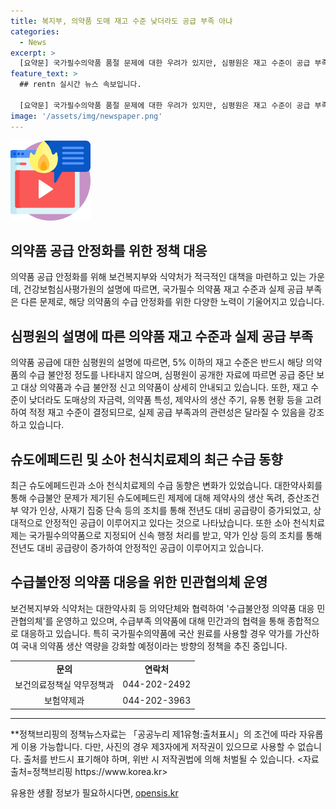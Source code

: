 ```yaml
---
title: 복지부, 의약품 도매 재고 수준 낮더라도 공급 부족 아냐
categories:
  - News
excerpt: >
  [요약문] 국가필수의약품 품절 문제에 대한 우려가 있지만, 심평원은 재고 수준이 공급 부족을 의미하지 않는다고 설명. 도매상은 여러 요소를 고려하여 적정 재고 수준을 결정한다. 슈도에페드린 제재는 공급량이 증가하고 소아천식치료제는 증산 중이며, 보건복지부는 국내 의약품 생산역량을 강화할 예정이다.
feature_text: >
  ## rentn 실시간 뉴스 속보입니다.

  [요약문] 국가필수의약품 품절 문제에 대한 우려가 있지만, 심평원은 재고 수준이 공급 부족을 의미하지 않는다고 설명. 도매상은 여러 요소를 고려하여 적정 재고 수준을 결정한다. 슈도에페드린 제재는 공급량이 증가하고 소아천식치료제는 증산 중이며, 보건복지부는 국내 의약품 생산역량을 강화할 예정이다.
image: '/assets/img/newspaper.png'
---
```


<p><img src="/assets/img/news.png" alt="rentncar 속보" /></p>

<h2 data-ke-size="size26">의약품 공급 안정화를 위한 정책 대응</h2>

<p data-ke-size="size16">의약품 공급 안정화를 위해 보건복지부와 식약처가 적극적인 대책을 마련하고 있는 가운데, 건강보험심사평가원의 설명에 따르면, 국가필수 의약품 재고 수준과 실제 공급 부족은 다른 문제로, 해당 의약품의 수급 안정화를 위한 다양한 노력이 기울어지고 있습니다.</p>

<h2 data-ke-size="size26">심평원의 설명에 따른 의약품 재고 수준과 실제 공급 부족</h2>

<p data-ke-size="size16">의약품 공급에 대한 심평원의 설명에 따르면, 5% 이하의 재고 수준은 반드시 해당 의약품의 수급 불안정 정도를 나타내지 않으며, 심평원이 공개한 자료에 따르면 공급 중단 보고 대상 의약품과 수급 불안정 신고 의약품이 상세히 안내되고 있습니다. 또한, 재고 수준이 낮더라도 도매상의 자금력, 의약품 특성, 제약사의 생산 주기, 유통 현황 등을 고려하여 적정 재고 수준이 결정되므로, 실제 공급 부족과의 관련성은 달라질 수 있음을 강조하고 있습니다.</p>

<h2 data-ke-size="size26">슈도에페드린 및 소아 천식치료제의 최근 수급 동향</h2>

<p data-ke-size="size16">최근 슈도에페드린과 소아 천식치료제의 수급 동향은 변화가 있었습니다. 대한약사회를 통해 수급불안 문제가 제기된 슈도에페드린 제제에 대해 제약사의 생산 독려, 증산조건부 약가 인상, 사재기 집중 단속 등의 조치를 통해 전년도 대비 공급량이 증가되었고, 상대적으로 안정적인 공급이 이루어지고 있다는 것으로 나타났습니다. 또한 소아 천식치료제는 국가필수의약품으로 지정되어 신속 행정 처리를 받고, 약가 인상 등의 조치를 통해 전년도 대비 공급량이 증가하여 안정적인 공급이 이루어지고 있습니다.</p>

<h2 data-ke-size="size26">수급불안정 의약품 대응을 위한 민관협의체 운영</h2>

<p data-ke-size="size16">보건복지부와 식약처는 대한약사회 등 의약단체와 협력하여 '수급불안정 의약품 대응 민관협의체'를 운영하고 있으며, 수급부족 의약품에 대해 민간과의 협력을 통해 종합적으로 대응하고 있습니다. 특히 국가필수의약품에 국산 원료를 사용할 경우 약가를 가산하여 국내 의약품 생산 역량을 강화할 예정이라는 방향의 정책을 추진 중입니다.</p>

<table>
    <tr>
        <td style="text-align: center; height: 17px;"><b>문의</b></td>
        <td style="text-align: center; height: 17px;"><b>연락처</b></td>
    </tr>
    <tr>
        <td style="text-align: center; height: 17px;">보건의료정책실 약무정책과</td>
        <td style="text-align: center; height: 17px;">044-202-2492</td>
    </tr>
    <tr>
        <td style="text-align: center; height: 17px;">보험약제과</td>
        <td style="text-align: center; height: 17px;">044-202-3963</td>
    </tr>
</table>

<p data-ke-size="size16"></p>

<hr>

<p data-ke-size="size16"></p>

<p>**정책브리핑의 정책뉴스자료는 「공공누리 제1유형:출처표시」의 조건에 따라 자유롭게 이용 가능합니다. 다만, 사진의 경우 제3자에게 저작권이 있으므로 사용할 수 없습니다. 출처를 반드시 표기해야 하며, 위반 시 저작권법에 의해 처벌될 수 있습니다. &lt;자료출처=정책브리핑 https://www.korea.kr></p>
유용한 생활 정보가 필요하시다면, <a href="https://opensis.kr" rel="dofollow">opensis.kr</a>


